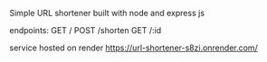 Simple URL shortener built with node and express js

endpoints:
GET /
POST /shorten
GET /:id

service hosted on render
https://url-shortener-s8zi.onrender.com/
